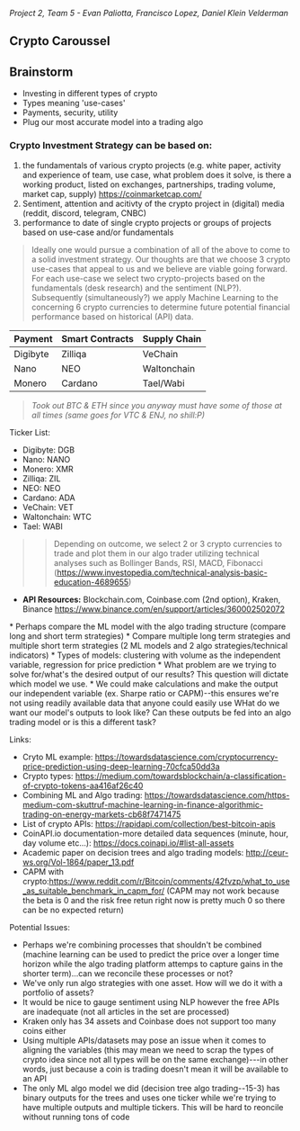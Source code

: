 *Project 2, Team 5 - Evan Paliotta, Francisco Lopez, Daniel Klein Velderman*

Crypto Caroussel
---

## Brainstorm
*   Investing in different types of crypto
*   Types meaning 'use-cases'
*   Payments, security, utility
*   Plug our most accurate model into a trading algo
### Crypto Investment Strategy can be based on:  

1.   the fundamentals of various crypto projects (e.g. white paper, activity and experience of team, use case, what problem does it solve, is there a working product, listed on exchanges, partnerships, trading volume, market cap, supply) https://coinmarketcap.com/
2.   Sentiment, attention and acitivty of the crypto project in (digital) media (reddit, discord, telegram, CNBC)
3. performance to date of single crypto projects or groups of projects based on use-case and/or fundamentals  
> Ideally one would pursue a combination of all of the above to come to a solid investment strategy. Our thoughts are that we choose 3 crypto use-cases that appeal to us and we believe are viable going forward. For each use-case we select two crypto-projects based on the fundamentals (desk research) and the sentiment (NLP?). Subsequently (simultaneously?) we apply Machine Learning to the concerning 6 crypto currencies to determine future potential financial performance based on historical (API) data.


| Payment  | Smart Contracts  | Supply Chain  |
|---|---|---|
| Digibyte  | Zilliqa   | VeChain  |
| Nano | NEO  | Waltonchain  |
| Monero | Cardano | Tael/Wabi  

</b>

> *Took out BTC & ETH since you anyway must have some of those at all times (same goes for VTC & ENJ, no shill:P)*
</b>

Ticker List:
*   Digibyte: DGB
*   Nano: NANO
*   Monero: XMR
*   Zilliqa: ZIL
*   NEO: NEO
*   Cardano: ADA
*   VeChain: VET
*   Waltonchain: WTC
*   Tael: WABI

>>  Depending on outcome, we select 2 or 3 crypto currencies to trade and plot them in our algo trader utilizing technical analyses such as Bollinger Bands, RSI, MACD, Fibonacci  (https://www.investopedia.com/technical-analysis-basic-education-4689655)


*   **API Resources:** Blockchain.com, Coinbase.com (2nd option), Kraken, Binance  https://www.binance.com/en/support/articles/360002502072
</b>
*   Perhaps compare the ML model with the algo trading structure (compare long and short term strategies)
*   Compare multiple long term strategies and multiple short term strategies (2 ML models and 2 algo strategies/technical indicators)
*   Types of models: clustering with volume as the independent variable, regression for price prediction
*   What problem are we trying to solve for/what's the desired output of our results?  This question will dictate which model we use.
*   We could make calculations and make the output our independent variable (ex. Sharpe ratio or CAPM)--this ensures we're not using readily available data that anyone could easily use
WHat do we want our model's outputs to look like? Can these outputs be fed into an algo trading model or is this a different task?

Links:
*   Cryto ML example: https://towardsdatascience.com/cryptocurrency-price-prediction-using-deep-learning-70cfca50dd3a
*   Crypto types: https://medium.com/towardsblockchain/a-classification-of-crypto-tokens-aa416af26c40
*   Combining ML and Algo trading: https://towardsdatascience.com/https-medium-com-skuttruf-machine-learning-in-finance-algorithmic-trading-on-energy-markets-cb68f7471475
*   List of crypto APIs: https://rapidapi.com/collection/best-bitcoin-apis
*   CoinAPI.io documentation-more detailed data sequences (minute, hour, day volume etc...): https://docs.coinapi.io/#list-all-assets
*   Academic paper on decision trees and algo trading models: http://ceur-ws.org/Vol-1864/paper_13.pdf
*   CAPM with crypto:https://www.reddit.com/r/Bitcoin/comments/42fvzp/what_to_use_as_suitable_benchmark_in_capm_for/ (CAPM may not work because the beta is 0 and the risk free retun right now is pretty much 0 so there can be no expected return)

Potential Issues:
*   Perhaps we're combining processes that shouldn't be combined (machine learning can be used to predict the price over a longer time horizon while the algo trading platform attemps to capture gains in the shorter term)...can we reconcile these processes or not?
*   We've only run algo strategies with one asset. How will we do it with a portfolio of assets?  
*   It would be nice to gauge sentiment using NLP however the free APIs are inadequate (not all articles in the set are processed)
*   Kraken only has 34 assets and Coinbase does not support too many coins either
*   Using multiple APIs/datasets may pose an issue when it comes to aligning the variables (this may mean we need to scrap the types of crypto idea since not all types will be on the same exchange)---in other words, just because a coin is trading doesn't mean it will be available to an API
*   The only ML algo model we did (decision tree algo trading--15-3) has binary outputs for the trees and uses one ticker while we're trying to have multiple outputs and multiple tickers.  This will be hard to reoncile without running tons of code